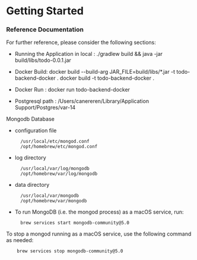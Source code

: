 # Getting Started

### Reference Documentation
For further reference, please consider the following sections:

* Running the Application in local : ./gradlew build && java -jar build/libs/todo-0.0.1.jar
* Docker Build: docker build --build-arg JAR_FILE=build/libs/\*.jar -t todo-backend-docker .
                docker build -t todo-backend-docker .
* Docker Run :  docker run todo-backend-docker

* Postgresql  path : /Users/canereren/Library/Application Support/Postgres/var-14

Mongodb Database
* configuration file
  
        /usr/local/etc/mongod.conf
        /opt/homebrew/etc/mongod.conf
    
* log directory 
  
        /usr/local/var/log/mongodb
        /opt/homebrew/var/log/mongodb
    
* data directory 
                
        /usr/local/var/mongodb 
        /opt/homebrew/var/mongodb

* To run MongoDB (i.e. the mongod process) as a macOS service, run:

        brew services start mongodb-community@5.0

To stop a mongod running as a macOS service, use the following command as needed:

        brew services stop mongodb-community@5.0


